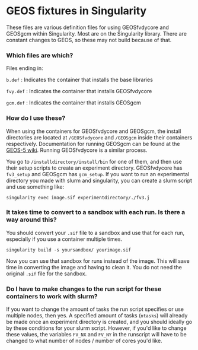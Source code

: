 # GEOS fixtures in Singularity
These files are various definition files for using GEOSfvdycore and GEOSgcm within Singularity. Most are on the Singularity library. There are constant changes to GEOS, so these may not build because of that. 

### Which files are which?

Files ending in:


`b.def`   : Indicates the container that installs the base libraries

`fvy.def` : Indicates the container that installs GEOSfvdycore

`gcm.def` : Indicates the container that installs GEOSgcm

### How do I use these?

When using the containers for GEOSfvdycore and GEOSgcm, the install directories are located at `/GEOSfvdycore` and `/GEOSgcm` inside their containers respectively. Documentation for running GEOSgcm can be found at the [GEOS-5 wiki](https://geos5.org/wiki/index.php?title=GEOS_GCM_Quick_Start#Running_GEOS_GCM). Running GEOSfvdycore is a similar process.

You go to `/installdirectory/install/bin` for one of them, and then use their setup scripts to create an experiment directory. GEOSfvdycore has `fv3_setup` and GEOSgcm has `gcm_setup`. If you want to run an experimental directory you made with slurm and singularity, you can create a slurm script and use something like:

```
singularity exec image.sif experimentdirectory/./fv3.j
```

### It takes time to convert to a sandbox with each run. Is there a way around this?

You should convert your `.sif` file to a sandbox and use that for each run, especially if you use a container multiple times. 

```
singularity build -s yoursandbox/ yourimage.sif
```

Now you can use that sandbox for runs instead of the image. This will save time in converting the image and having to clean it. You do not need the original `.sif` file for the sandbox.

### Do I have to make changes to the run script for these containers to work with slurm?

If you want to change the amount of tasks the run script specifies or use multiple nodes, then yes. A specified amount of tasks (`ntasks`) will already be made once an experiment directory is created, and you should ideally go by these conditions for your slurm script. However, if you'd like to change these values, the variables `FV_NX` and `FV_NY` in the runscript will have to be changed to what number of nodes / number of cores you'd like. 
